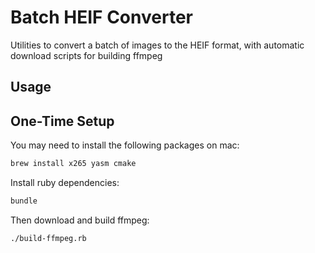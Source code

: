 Batch HEIF Converter
============
Utilities to convert a batch of images to the HEIF format, with automatic download scripts for building ffmpeg

## Usage


## One-Time Setup

You may need to install the following packages on mac:

```sh
brew install x265 yasm cmake
```

Install ruby dependencies:

```sh
bundle
```

Then download and build ffmpeg:

```sh
./build-ffmpeg.rb
```
